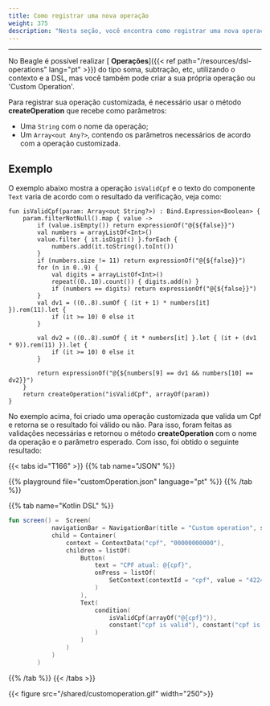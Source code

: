 ```yaml
---
title: Como registrar uma nova operação
weight: 375
description: "Nesta seção, você encontra como registrar uma nova operação."
---
```


---

No Beagle é possível realizar [ **Operações**]({{< ref path="/resources/dsl-operations" lang="pt" >}}) do tipo soma, subtração, etc, utilizando o contexto e a DSL, mas você também pode criar a sua própria operação ou 'Custom Operation'.

Para registrar sua operação customizada, é necessário usar o método **createOperation** que recebe como parâmetros:
- Uma `String` com o nome da operação;
- Um `Array<out Any?>`, contendo os parâmetros necessários de acordo com a operação customizada.

## Exemplo

O exemplo abaixo mostra a operação `isValidCpf` e o texto do componente `Text` varia de acordo com o resultado da verificação, veja como:


```
fun isValidCpf(param: Array<out String?>) : Bind.Expression<Boolean> {
    param.filterNotNull().map { value ->
        if (value.isEmpty()) return expressionOf("@{${false}}")
        val numbers = arrayListOf<Int>()
        value.filter { it.isDigit() }.forEach {
            numbers.add(it.toString().toInt())
        }
        if (numbers.size != 11) return expressionOf("@{${false}}")
        for (n in 0..9) {
            val digits = arrayListOf<Int>()
            repeat((0..10).count()) { digits.add(n) }
            if (numbers == digits) return expressionOf("@{${false}}")
        }
        val dv1 = ((0..8).sumOf { (it + 1) * numbers[it] }).rem(11).let {
            if (it >= 10) 0 else it
        }

        val dv2 = ((0..8).sumOf { it * numbers[it] }.let { (it + (dv1 * 9)).rem(11) }).let {
            if (it >= 10) 0 else it
        }

        return expressionOf("@{${numbers[9] == dv1 && numbers[10] == dv2}}")
    }
    return createOperation("isValidCpf", arrayOf(param))
}
```

No exemplo acima, foi criado uma operação customizada que valida um Cpf e retorna se o resultado foi válido ou não.
Para isso, foram feitas as validações necessárias e retornou o método **createOperation** com o nome da operação e o parâmetro esperado. Com isso, foi obtido o seguinte resultado:

{{< tabs id="T166" >}}
{{% tab name="JSON" %}}

<!-- json-playground:customOperation.json
{
  "_beagleComponent_" : "beagle:screenComponent",
  "navigationBar" : {
    "title" : "Custom operation",
    "showBackButton" : true
  },
  "child" : {
    "_beagleComponent_" : "beagle:container",
    "children" : [ {
      "_beagleComponent_" : "beagle:button",
      "text" : "CPF atual: @{cpf}",
      "onPress" : [ {
        "_beagleAction_" : "beagle:setContext",
        "contextId" : "cpf",
        "value" : "42249625000"
      } ]
    }, {
      "_beagleComponent_" : "beagle:text",
      "text" : "@{condition(isValidCpf(cpf), 'cpf is valid', 'cpf is not valid')}"
    } ],
    "context" : {
      "id" : "cpf",
      "value" : "00000000000"
    }
  }
}
-->

{{% playground file="customOperation.json" language="pt" %}}
{{% /tab %}}

{{% tab name="Kotlin DSL" %}}

```kotlin
fun screen() =  Screen(
            navigationBar = NavigationBar(title = "Custom operation", showBackButton = true),
            child = Container(
                context = ContextData("cpf", "00000000000"),
                children = listOf(
                    Button(
                        text = "CPF atual: @{cpf}",
                        onPress = listOf(
                            SetContext(contextId = "cpf", value = "42249625000")
                        )
                    ),
                    Text(
                        condition(
                            isValidCpf(arrayOf("@{cpf}")),
                            constant("cpf is valid"), constant("cpf is not valid")
                        )
                    )
                )
            )
        )
```

{{% /tab %}}
{{< /tabs >}}

{{< figure src="/shared/customoperation.gif" width="250">}}
